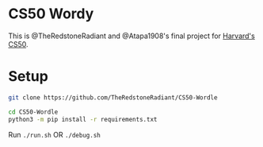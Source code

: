 # CS50 Wordy

This is @TheRedstoneRadiant and @Atapa1908's final project for [Harvard's CS50](https://cs50.harvard.edu).

# Setup

```bash
git clone https://github.com/TheRedstoneRadiant/CS50-Wordle

cd CS50-Wordle
python3 -m pip install -r requirements.txt
```

Run `./run.sh` OR `./debug.sh`
